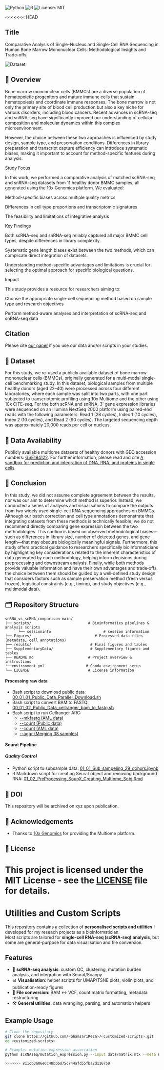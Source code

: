 ![Python](https://img.shields.io/badge/python-3.9%2B-blue)
![R](https://img.shields.io/badge/R-4.0%2B-green)
![License: MIT](https://img.shields.io/badge/License-MIT-yellow.svg)

<<<<<<< HEAD
## **Title**
Comparative Analysis of Single-Nucleus and Single-Cell RNA Sequencing in Human Bone Marrow Mononuclear Cells: Methodological Insights and Trade-offs

![Dataset](study_design.png)
## 🔬 **Overview**  
Bone marrow mononuclear cells (BMMCs) are a diverse population of hematopoietic progenitors and mature immune cells that sustain hematopoiesis and coordinate immune responses. The bone marrow is not only the primary site of blood cell production but also a key niche for various disorders, including blood cancers. Recent advances in scRNA-seq and snRNA-seq have significantly improved our understanding of cellular composition and molecular dynamics within this complex microenvironment.

However, the choice between these two approaches is influenced by study design, sample type, and preservation conditions. Differences in library preparation and transcript capture efficiency can introduce systematic biases, making it important to account for method-specific features during analysis.

Study Focus

In this work, we performed a comparative analysis of matched scRNA-seq and snRNA-seq datasets from 11 healthy donor BMMC samples, all generated using the 10x Genomics platform. We evaluated:

Method-specific biases across multiple quality metrics

Differences in cell type proportions and transcriptomic signatures

The feasibility and limitations of integrative analysis

Key Findings

Both scRNA-seq and snRNA-seq reliably captured all major BMMC cell types, despite differences in library complexity.

Systematic gene length biases exist between the two methods, which can complicate direct integration of datasets.

Understanding method-specific advantages and limitations is crucial for selecting the optimal approach for specific biological questions.

Impact

This study provides a resource for researchers aiming to:

Choose the appropriate single-cell sequencing method based on sample type and research objectives

Perform method-aware analyses and interpretation of scRNA-seq and snRNA-seq data

## **Citation**  
Please cite [our paper](XXXX) if you use our data and/or scripts in your studies.

## 📂 **Dataset**  
For this study, we re-used a publicly available dataset of bone marrow mononuclear cells (BMMCs), originally generated for a multi-modal single-cell benchmarking study. In this dataset, biological samples from multiple healthy donors (aged 22–40) were processed across four different laboratories, where each sample was split into two parts, with one part subjected to transcriptomic profiling using 10x Multiome and the other using 10x CITE-seq. 
For the both scRNA and snRNA, 3' gene expression libraries were sequenced on an Illumina NextSeq 2000 platform using paired-end reads with the following parameters: Read 1 (28 cycles), Index 1 (10 cycles), Index 2 (10 cycles), and Read 2 (90 cycles). 
The targeted sequencing depth was approximately 20,000 reads per cell or nucleus.

## 📂 **Data Availability** 
Publicly available multiome datasets of healthy donors with GEO accession numbers: [GSE194122](https://www.ncbi.nlm.nih.gov/bioproject/PRJNA799242). For further information, please read and cite [A sandbox for prediction and integration of DNA, RNA, and proteins in single cells](https://datasets-benchmarks-proceedings.neurips.cc/paper/2021/hash/158f3069a435b314a80bdcb024f8e422-Abstract-round2.html).

## 🌟 **Conclusion**  
In this study, we did not assume complete agreement between the results, nor was our aim to determine which method is superior. Instead, we conducted a series of analyses and visualisations to compare the outputs from two widely used single-cell RNA sequencing approaches on BMMCs. 
Although our batch correction and cell type annotations demonstrate that integrating datasets from these methods is technically feasible, we do not recommend directly comparing gene expression between the two methodologies. This caution is based on observed methodological biases—such as differences in library size, number of detected genes, and gene length—that may obscure biologically meaningful signals. Furthermore, this study offers practical guidance to researchers specifically bioinformaticians by highlighting key considerations related to the inherent characteristics of 
data generated by each methodology, helping inform decisions during preprocessing and downstream analysis.
Finally, while both methods provide valuable information and have their own advantages and trade‑offs, the choice between them should be guided by a well‑defined study design that considers factors such as sample preservation method (fresh versus frozen), logistical constraints (e.g., timing), and study objectives (e.g., multimodal data). 

## 🗂️ **Repository Structure**
```
snRNA_vs_scRNA_comparison-main/
├── scripts/                          # Bioinformatics pipelines & analysis scripts
      └── sessioninfo                        # session information
├── Figures/                             # Processed data files (metadata, cell annotations)
├── results/                           # Final figures and tables
├── SupplementaryData/                 # Supplementary figures and tables
├── README.md                         # Project overview & instructions
└──environment.yml                   # Conda environment setup
└── LICENSE                           # License information
```


#### **Processing raw data**  
- Bash script to download public data: [00_01_01_Public_Data_Parallel_Download.sh](scripts/00_01_01_Public_Data_Parallel_Download.sh)  
- Bash script to convert BAM to FASTQ: [00_01_02_Public_Data_cellranger_bam_to_fastq.sh](scripts/00_01_02_Public_Data_cellranger_bam_to_fastq.sh)  
- Bash script to run Cellranger ARC:  
  - [--mkfastq (AML data)](scripts/00_02_01_cellranger_arc_mkfastq_25AML_ATAC_GEX.sh)  
  - [--count (Public data)](scripts/00_01_03_cellranger_arc_count_13_public_data_ATAC_GEX.sh)  
  - [--count (AML data)](scripts/00_01_03_cellranger_arc_count_13_public_data_ATAC_GEX.sh)  
  - [--aggr (Merging 38 samples)](scripts/00_02_03_cellranger_arc_aggr_38_AML_Public_ATAC_GEX.sh)

#### **Seurat Pipeline**  
##### ***Quality Control***
- Python script to subsample data: [01_01_Sub_sampeling_29_donors.ipynb](scripts/01_01_Sub_sampeling_29_donors.ipynb)  
- R Markdown script for creating Seurat object and removing background RNA: [01_02_PreProcessing_SoupX_Creating_Multiome_Sobj.Rmd](scripts/01_02_PreProcessing_SoupX_Creating_Multiome_Sobj.Rmd)

## 📌 DOI
This repository will be archived on xyz upon publication.

## 🎉 **Acknowledgements**  
- Thanks to [10x Genomics](https://www.10xgenomics.com/) for providing the Multiome platform.

## 📜 **License**  
This project is licensed under the MIT License - see the [LICENSE](LICENSE) file for details.
=======
# Utilities and Custom Scripts

This repository contains a collection of **personalised scripts and utilities** I developed for my reseach projects as a bioinformatician.  
Most scripts are tailored for **single-cell RNA-seq (scRNA-seq) analysis**, but some are general-purpose for data visualisation and file conversion.

## Features
- 🧬 **scRNA-seq analysis**: custom QC, clustering, mutation burden analysis, and integration with Seurat/Scanpy  
- 📊 **Visualisation**: helper scripts for UMAP/TSNE plots, violin plots, and publication-ready figures  
- 🔄 **File conversion**: BAM ↔ VCF, count matrix formatting, metadata restructuring  
- 🛠️ **General utilities**: data wrangling, parsing, and automation helpers  

## Example Usage
```bash
# Clone the repository
git clone https://github.com/<GhamsariReza>/<customized-scripts>.git
cd <customized-scripts>

# Example: mutation-expression association
python scRNAseq/mutation_expression.py --input data/matrix.mtx --meta metadata.csv --output results.csv

>>>>>>> 811cb3a06e6c48bbbd75c744afd55fba2d1167b0
